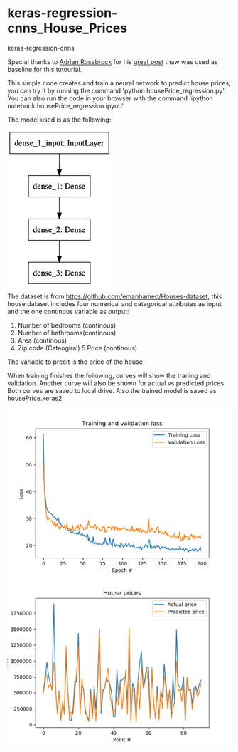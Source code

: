 # keras-regression-cnns_House_Prices
keras-regression-cnns


Special thanks to [Adrian Rosebrock](https://www.pyimagesearch.com/author/adrian/)   for his  [great post](https://www.pyimagesearch.com/2019/01/21/regression-with-keras/) thaw was used as baseline for this tutourial.

This  simple code  creates and train a neural network to predict house prices, you can try it by running the command  'python  housePrice_regression.py'. You can also run the code in your browser with the command 'ipython notebook housePrice_regression.ipynb'


The model used is as the following:

<img src="https://github.com/Walid-Ahmed/keras-regression-house-prices/blob/master/sampleImages/model.png"  align="middle">

The dataset is from   https://github.com/emanhamed/Houses-dataset, this house dataset includes four numerical and categorical attributes as input and the one continous variable as output:
1. Number of bedrooms (continous)
2. Number of bathrooms(continous)
3. Area (continous)
4. Zip code (Cateogiral)
5.Price (continous)

The variable to precit is the price of the house

When training finishes the following, curves will show the traning and validation. Another curve will also be shown for actual vs predicted prices. Both curves are saved to local drive. Also the trained  model is saved as housePrice.keras2 

<img src="https://github.com/Walid-Ahmed/keras-regression-house-prices/blob/master/sampleImages/loss.png">

<img src="https://github.com/Walid-Ahmed/keras-regression-house-prices/blob/master/sampleImages/price.png">